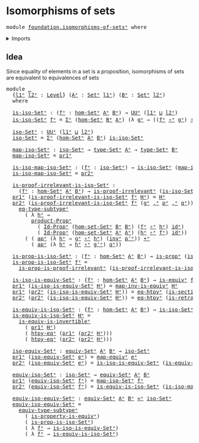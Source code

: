 # Isomorphisms of sets

<pre class="Agda"><a id="33" class="Keyword">module</a> <a id="40" href="foundation.isomorphisms-of-sets%25E1%25B5%2589.html" class="Module">foundation.isomorphisms-of-setsᵉ</a> <a id="73" class="Keyword">where</a>
</pre>
<details><summary>Imports</summary>

<pre class="Agda"><a id="129" class="Keyword">open</a> <a id="134" class="Keyword">import</a> <a id="141" href="foundation.action-on-identifications-functions%25E1%25B5%2589.html" class="Module">foundation.action-on-identifications-functionsᵉ</a>
<a id="189" class="Keyword">open</a> <a id="194" class="Keyword">import</a> <a id="201" href="foundation.dependent-pair-types%25E1%25B5%2589.html" class="Module">foundation.dependent-pair-typesᵉ</a>
<a id="234" class="Keyword">open</a> <a id="239" class="Keyword">import</a> <a id="246" href="foundation.equivalences%25E1%25B5%2589.html" class="Module">foundation.equivalencesᵉ</a>
<a id="271" class="Keyword">open</a> <a id="276" class="Keyword">import</a> <a id="283" href="foundation.function-extensionality%25E1%25B5%2589.html" class="Module">foundation.function-extensionalityᵉ</a>
<a id="319" class="Keyword">open</a> <a id="324" class="Keyword">import</a> <a id="331" href="foundation.sets%25E1%25B5%2589.html" class="Module">foundation.setsᵉ</a>
<a id="348" class="Keyword">open</a> <a id="353" class="Keyword">import</a> <a id="360" href="foundation.universe-levels%25E1%25B5%2589.html" class="Module">foundation.universe-levelsᵉ</a>

<a id="389" class="Keyword">open</a> <a id="394" class="Keyword">import</a> <a id="401" href="foundation-core.cartesian-product-types%25E1%25B5%2589.html" class="Module">foundation-core.cartesian-product-typesᵉ</a>
<a id="442" class="Keyword">open</a> <a id="447" class="Keyword">import</a> <a id="454" href="foundation-core.function-types%25E1%25B5%2589.html" class="Module">foundation-core.function-typesᵉ</a>
<a id="486" class="Keyword">open</a> <a id="491" class="Keyword">import</a> <a id="498" href="foundation-core.identity-types%25E1%25B5%2589.html" class="Module">foundation-core.identity-typesᵉ</a>
<a id="530" class="Keyword">open</a> <a id="535" class="Keyword">import</a> <a id="542" href="foundation-core.propositions%25E1%25B5%2589.html" class="Module">foundation-core.propositionsᵉ</a>
<a id="572" class="Keyword">open</a> <a id="577" class="Keyword">import</a> <a id="584" href="foundation-core.subtypes%25E1%25B5%2589.html" class="Module">foundation-core.subtypesᵉ</a>
</pre>
</details>

## Idea

Since equality of elements in a set is a proposition, isomorphisms of sets are
equivalent to equivalences of sets

<pre class="Agda"><a id="759" class="Keyword">module</a> <a id="766" href="foundation.isomorphisms-of-sets%25E1%25B5%2589.html#766" class="Module">_</a>
  <a id="770" class="Symbol">{</a><a id="771" href="foundation.isomorphisms-of-sets%25E1%25B5%2589.html#771" class="Bound">l1ᵉ</a> <a id="775" href="foundation.isomorphisms-of-sets%25E1%25B5%2589.html#775" class="Bound">l2ᵉ</a> <a id="779" class="Symbol">:</a> <a id="781" href="Agda.Primitive.html#742" class="Postulate">Level</a><a id="786" class="Symbol">}</a> <a id="788" class="Symbol">(</a><a id="789" href="foundation.isomorphisms-of-sets%25E1%25B5%2589.html#789" class="Bound">Aᵉ</a> <a id="792" class="Symbol">:</a> <a id="794" href="foundation-core.sets%25E1%25B5%2589.html#897" class="Function">Setᵉ</a> <a id="799" href="foundation.isomorphisms-of-sets%25E1%25B5%2589.html#771" class="Bound">l1ᵉ</a><a id="802" class="Symbol">)</a> <a id="804" class="Symbol">(</a><a id="805" href="foundation.isomorphisms-of-sets%25E1%25B5%2589.html#805" class="Bound">Bᵉ</a> <a id="808" class="Symbol">:</a> <a id="810" href="foundation-core.sets%25E1%25B5%2589.html#897" class="Function">Setᵉ</a> <a id="815" href="foundation.isomorphisms-of-sets%25E1%25B5%2589.html#775" class="Bound">l2ᵉ</a><a id="818" class="Symbol">)</a>
  <a id="822" class="Keyword">where</a>

  <a id="831" href="foundation.isomorphisms-of-sets%25E1%25B5%2589.html#831" class="Function">is-iso-Setᵉ</a> <a id="843" class="Symbol">:</a> <a id="845" class="Symbol">(</a><a id="846" href="foundation.isomorphisms-of-sets%25E1%25B5%2589.html#846" class="Bound">fᵉ</a> <a id="849" class="Symbol">:</a> <a id="851" href="foundation.sets%25E1%25B5%2589.html#4469" class="Function">hom-Setᵉ</a> <a id="860" href="foundation.isomorphisms-of-sets%25E1%25B5%2589.html#789" class="Bound">Aᵉ</a> <a id="863" href="foundation.isomorphisms-of-sets%25E1%25B5%2589.html#805" class="Bound">Bᵉ</a><a id="865" class="Symbol">)</a> <a id="867" class="Symbol">→</a> <a id="869" href="Agda.Primitive.html#429" class="Primitive">UUᵉ</a> <a id="873" class="Symbol">(</a><a id="874" href="foundation.isomorphisms-of-sets%25E1%25B5%2589.html#771" class="Bound">l1ᵉ</a> <a id="878" href="Agda.Primitive.html#961" class="Primitive Operator">⊔</a> <a id="880" href="foundation.isomorphisms-of-sets%25E1%25B5%2589.html#775" class="Bound">l2ᵉ</a><a id="883" class="Symbol">)</a>
  <a id="887" href="foundation.isomorphisms-of-sets%25E1%25B5%2589.html#831" class="Function">is-iso-Setᵉ</a> <a id="899" href="foundation.isomorphisms-of-sets%25E1%25B5%2589.html#899" class="Bound">fᵉ</a> <a id="902" class="Symbol">=</a> <a id="904" href="foundation.dependent-pair-types%25E1%25B5%2589.html#585" class="Record">Σᵉ</a> <a id="907" class="Symbol">(</a><a id="908" href="foundation.sets%25E1%25B5%2589.html#4469" class="Function">hom-Setᵉ</a> <a id="917" href="foundation.isomorphisms-of-sets%25E1%25B5%2589.html#805" class="Bound">Bᵉ</a> <a id="920" href="foundation.isomorphisms-of-sets%25E1%25B5%2589.html#789" class="Bound">Aᵉ</a><a id="922" class="Symbol">)</a> <a id="924" class="Symbol">(λ</a> <a id="927" href="foundation.isomorphisms-of-sets%25E1%25B5%2589.html#927" class="Bound">gᵉ</a> <a id="930" class="Symbol">→</a> <a id="932" class="Symbol">((</a><a id="934" href="foundation.isomorphisms-of-sets%25E1%25B5%2589.html#899" class="Bound">fᵉ</a> <a id="937" href="foundation-core.function-types%25E1%25B5%2589.html#476" class="Function Operator">∘ᵉ</a> <a id="940" href="foundation.isomorphisms-of-sets%25E1%25B5%2589.html#927" class="Bound">gᵉ</a><a id="942" class="Symbol">)</a> <a id="944" href="foundation-core.identity-types%25E1%25B5%2589.html#2730" class="Function Operator">＝ᵉ</a> <a id="947" href="foundation-core.function-types%25E1%25B5%2589.html#309" class="Function">idᵉ</a><a id="950" class="Symbol">)</a> <a id="952" href="foundation-core.cartesian-product-types%25E1%25B5%2589.html#623" class="Function Operator">×ᵉ</a> <a id="955" class="Symbol">((</a><a id="957" href="foundation.isomorphisms-of-sets%25E1%25B5%2589.html#927" class="Bound">gᵉ</a> <a id="960" href="foundation-core.function-types%25E1%25B5%2589.html#476" class="Function Operator">∘ᵉ</a> <a id="963" href="foundation.isomorphisms-of-sets%25E1%25B5%2589.html#899" class="Bound">fᵉ</a><a id="965" class="Symbol">)</a> <a id="967" href="foundation-core.identity-types%25E1%25B5%2589.html#2730" class="Function Operator">＝ᵉ</a> <a id="970" href="foundation-core.function-types%25E1%25B5%2589.html#309" class="Function">idᵉ</a><a id="973" class="Symbol">))</a>

  <a id="979" href="foundation.isomorphisms-of-sets%25E1%25B5%2589.html#979" class="Function">iso-Setᵉ</a> <a id="988" class="Symbol">:</a> <a id="990" href="Agda.Primitive.html#429" class="Primitive">UUᵉ</a> <a id="994" class="Symbol">(</a><a id="995" href="foundation.isomorphisms-of-sets%25E1%25B5%2589.html#771" class="Bound">l1ᵉ</a> <a id="999" href="Agda.Primitive.html#961" class="Primitive Operator">⊔</a> <a id="1001" href="foundation.isomorphisms-of-sets%25E1%25B5%2589.html#775" class="Bound">l2ᵉ</a><a id="1004" class="Symbol">)</a>
  <a id="1008" href="foundation.isomorphisms-of-sets%25E1%25B5%2589.html#979" class="Function">iso-Setᵉ</a> <a id="1017" class="Symbol">=</a> <a id="1019" href="foundation.dependent-pair-types%25E1%25B5%2589.html#585" class="Record">Σᵉ</a> <a id="1022" class="Symbol">(</a><a id="1023" href="foundation.sets%25E1%25B5%2589.html#4469" class="Function">hom-Setᵉ</a> <a id="1032" href="foundation.isomorphisms-of-sets%25E1%25B5%2589.html#789" class="Bound">Aᵉ</a> <a id="1035" href="foundation.isomorphisms-of-sets%25E1%25B5%2589.html#805" class="Bound">Bᵉ</a><a id="1037" class="Symbol">)</a> <a id="1039" href="foundation.isomorphisms-of-sets%25E1%25B5%2589.html#831" class="Function">is-iso-Setᵉ</a>

  <a id="1054" href="foundation.isomorphisms-of-sets%25E1%25B5%2589.html#1054" class="Function">map-iso-Setᵉ</a> <a id="1067" class="Symbol">:</a> <a id="1069" href="foundation.isomorphisms-of-sets%25E1%25B5%2589.html#979" class="Function">iso-Setᵉ</a> <a id="1078" class="Symbol">→</a> <a id="1080" href="foundation-core.sets%25E1%25B5%2589.html#1014" class="Function">type-Setᵉ</a> <a id="1090" href="foundation.isomorphisms-of-sets%25E1%25B5%2589.html#789" class="Bound">Aᵉ</a> <a id="1093" class="Symbol">→</a> <a id="1095" href="foundation-core.sets%25E1%25B5%2589.html#1014" class="Function">type-Setᵉ</a> <a id="1105" href="foundation.isomorphisms-of-sets%25E1%25B5%2589.html#805" class="Bound">Bᵉ</a>
  <a id="1110" href="foundation.isomorphisms-of-sets%25E1%25B5%2589.html#1054" class="Function">map-iso-Setᵉ</a> <a id="1123" class="Symbol">=</a> <a id="1125" href="foundation.dependent-pair-types%25E1%25B5%2589.html#697" class="Field">pr1ᵉ</a>

  <a id="1133" href="foundation.isomorphisms-of-sets%25E1%25B5%2589.html#1133" class="Function">is-iso-map-iso-Setᵉ</a> <a id="1153" class="Symbol">:</a> <a id="1155" class="Symbol">(</a><a id="1156" href="foundation.isomorphisms-of-sets%25E1%25B5%2589.html#1156" class="Bound">fᵉ</a> <a id="1159" class="Symbol">:</a> <a id="1161" href="foundation.isomorphisms-of-sets%25E1%25B5%2589.html#979" class="Function">iso-Setᵉ</a><a id="1169" class="Symbol">)</a> <a id="1171" class="Symbol">→</a> <a id="1173" href="foundation.isomorphisms-of-sets%25E1%25B5%2589.html#831" class="Function">is-iso-Setᵉ</a> <a id="1185" class="Symbol">(</a><a id="1186" href="foundation.isomorphisms-of-sets%25E1%25B5%2589.html#1054" class="Function">map-iso-Setᵉ</a> <a id="1199" href="foundation.isomorphisms-of-sets%25E1%25B5%2589.html#1156" class="Bound">fᵉ</a><a id="1201" class="Symbol">)</a>
  <a id="1205" href="foundation.isomorphisms-of-sets%25E1%25B5%2589.html#1133" class="Function">is-iso-map-iso-Setᵉ</a> <a id="1225" class="Symbol">=</a> <a id="1227" href="foundation.dependent-pair-types%25E1%25B5%2589.html#711" class="Field">pr2ᵉ</a>

  <a id="1235" href="foundation.isomorphisms-of-sets%25E1%25B5%2589.html#1235" class="Function">is-proof-irrelevant-is-iso-Setᵉ</a> <a id="1267" class="Symbol">:</a>
    <a id="1273" class="Symbol">(</a><a id="1274" href="foundation.isomorphisms-of-sets%25E1%25B5%2589.html#1274" class="Bound">fᵉ</a> <a id="1277" class="Symbol">:</a> <a id="1279" href="foundation.sets%25E1%25B5%2589.html#4469" class="Function">hom-Setᵉ</a> <a id="1288" href="foundation.isomorphisms-of-sets%25E1%25B5%2589.html#789" class="Bound">Aᵉ</a> <a id="1291" href="foundation.isomorphisms-of-sets%25E1%25B5%2589.html#805" class="Bound">Bᵉ</a><a id="1293" class="Symbol">)</a> <a id="1295" class="Symbol">→</a> <a id="1297" href="foundation-core.propositions%25E1%25B5%2589.html#2176" class="Function">is-proof-irrelevantᵉ</a> <a id="1318" class="Symbol">(</a><a id="1319" href="foundation.isomorphisms-of-sets%25E1%25B5%2589.html#831" class="Function">is-iso-Setᵉ</a> <a id="1331" href="foundation.isomorphisms-of-sets%25E1%25B5%2589.html#1274" class="Bound">fᵉ</a><a id="1333" class="Symbol">)</a>
  <a id="1337" href="foundation.dependent-pair-types%25E1%25B5%2589.html#697" class="Field">pr1ᵉ</a> <a id="1342" class="Symbol">(</a><a id="1343" href="foundation.isomorphisms-of-sets%25E1%25B5%2589.html#1235" class="Function">is-proof-irrelevant-is-iso-Setᵉ</a> <a id="1375" href="foundation.isomorphisms-of-sets%25E1%25B5%2589.html#1375" class="Bound">fᵉ</a> <a id="1378" href="foundation.isomorphisms-of-sets%25E1%25B5%2589.html#1378" class="Bound">Hᵉ</a><a id="1380" class="Symbol">)</a> <a id="1382" class="Symbol">=</a> <a id="1384" href="foundation.isomorphisms-of-sets%25E1%25B5%2589.html#1378" class="Bound">Hᵉ</a>
  <a id="1389" href="foundation.dependent-pair-types%25E1%25B5%2589.html#711" class="Field">pr2ᵉ</a> <a id="1394" class="Symbol">(</a><a id="1395" href="foundation.isomorphisms-of-sets%25E1%25B5%2589.html#1235" class="Function">is-proof-irrelevant-is-iso-Setᵉ</a> <a id="1427" href="foundation.isomorphisms-of-sets%25E1%25B5%2589.html#1427" class="Bound">fᵉ</a> <a id="1430" class="Symbol">(</a><a id="1431" href="foundation.isomorphisms-of-sets%25E1%25B5%2589.html#1431" class="Bound">gᵉ</a> <a id="1434" href="foundation.dependent-pair-types%25E1%25B5%2589.html#788" class="InductiveConstructor Operator">,ᵉ</a> <a id="1437" href="foundation.isomorphisms-of-sets%25E1%25B5%2589.html#1437" class="Bound">pᵉ</a> <a id="1440" href="foundation.dependent-pair-types%25E1%25B5%2589.html#788" class="InductiveConstructor Operator">,ᵉ</a> <a id="1443" href="foundation.isomorphisms-of-sets%25E1%25B5%2589.html#1443" class="Bound">qᵉ</a><a id="1445" class="Symbol">))</a> <a id="1448" class="Symbol">(</a><a id="1449" href="foundation.isomorphisms-of-sets%25E1%25B5%2589.html#1449" class="Bound">g&#39;ᵉ</a> <a id="1453" href="foundation.dependent-pair-types%25E1%25B5%2589.html#788" class="InductiveConstructor Operator">,ᵉ</a> <a id="1456" href="foundation.isomorphisms-of-sets%25E1%25B5%2589.html#1456" class="Bound">p&#39;ᵉ</a> <a id="1460" href="foundation.dependent-pair-types%25E1%25B5%2589.html#788" class="InductiveConstructor Operator">,ᵉ</a> <a id="1463" href="foundation.isomorphisms-of-sets%25E1%25B5%2589.html#1463" class="Bound">q&#39;ᵉ</a><a id="1466" class="Symbol">)</a> <a id="1468" class="Symbol">=</a>
    <a id="1474" href="foundation-core.subtypes%25E1%25B5%2589.html#4286" class="Function">eq-type-subtypeᵉ</a>
      <a id="1497" class="Symbol">(</a> <a id="1499" class="Symbol">λ</a> <a id="1501" href="foundation.isomorphisms-of-sets%25E1%25B5%2589.html#1501" class="Bound">hᵉ</a> <a id="1504" class="Symbol">→</a>
        <a id="1514" href="foundation-core.propositions%25E1%25B5%2589.html#5738" class="Function">product-Propᵉ</a>
          <a id="1538" class="Symbol">(</a> <a id="1540" href="foundation-core.sets%25E1%25B5%2589.html#1142" class="Function">Id-Propᵉ</a> <a id="1549" class="Symbol">(</a><a id="1550" href="foundation.sets%25E1%25B5%2589.html#4754" class="Function">hom-set-Setᵉ</a> <a id="1563" href="foundation.isomorphisms-of-sets%25E1%25B5%2589.html#805" class="Bound">Bᵉ</a> <a id="1566" href="foundation.isomorphisms-of-sets%25E1%25B5%2589.html#805" class="Bound">Bᵉ</a><a id="1568" class="Symbol">)</a> <a id="1570" class="Symbol">(</a><a id="1571" href="foundation.isomorphisms-of-sets%25E1%25B5%2589.html#1427" class="Bound">fᵉ</a> <a id="1574" href="foundation-core.function-types%25E1%25B5%2589.html#476" class="Function Operator">∘ᵉ</a> <a id="1577" href="foundation.isomorphisms-of-sets%25E1%25B5%2589.html#1501" class="Bound">hᵉ</a><a id="1579" class="Symbol">)</a> <a id="1581" href="foundation-core.function-types%25E1%25B5%2589.html#309" class="Function">idᵉ</a><a id="1584" class="Symbol">)</a>
          <a id="1596" class="Symbol">(</a> <a id="1598" href="foundation-core.sets%25E1%25B5%2589.html#1142" class="Function">Id-Propᵉ</a> <a id="1607" class="Symbol">(</a><a id="1608" href="foundation.sets%25E1%25B5%2589.html#4754" class="Function">hom-set-Setᵉ</a> <a id="1621" href="foundation.isomorphisms-of-sets%25E1%25B5%2589.html#789" class="Bound">Aᵉ</a> <a id="1624" href="foundation.isomorphisms-of-sets%25E1%25B5%2589.html#789" class="Bound">Aᵉ</a><a id="1626" class="Symbol">)</a> <a id="1628" class="Symbol">(</a><a id="1629" href="foundation.isomorphisms-of-sets%25E1%25B5%2589.html#1501" class="Bound">hᵉ</a> <a id="1632" href="foundation-core.function-types%25E1%25B5%2589.html#476" class="Function Operator">∘ᵉ</a> <a id="1635" href="foundation.isomorphisms-of-sets%25E1%25B5%2589.html#1427" class="Bound">fᵉ</a><a id="1637" class="Symbol">)</a> <a id="1639" href="foundation-core.function-types%25E1%25B5%2589.html#309" class="Function">idᵉ</a><a id="1642" class="Symbol">))</a>
      <a id="1651" class="Symbol">(</a> <a id="1653" class="Symbol">(</a> <a id="1655" href="foundation.action-on-identifications-functions%25E1%25B5%2589.html#735" class="Function">apᵉ</a> <a id="1659" class="Symbol">(λ</a> <a id="1662" href="foundation.isomorphisms-of-sets%25E1%25B5%2589.html#1662" class="Bound">hᵉ</a> <a id="1665" class="Symbol">→</a> <a id="1667" href="foundation.isomorphisms-of-sets%25E1%25B5%2589.html#1431" class="Bound">gᵉ</a> <a id="1670" href="foundation-core.function-types%25E1%25B5%2589.html#476" class="Function Operator">∘ᵉ</a> <a id="1673" href="foundation.isomorphisms-of-sets%25E1%25B5%2589.html#1662" class="Bound">hᵉ</a><a id="1675" class="Symbol">)</a> <a id="1677" class="Symbol">(</a><a id="1678" href="foundation-core.identity-types%25E1%25B5%2589.html#6276" class="Function">invᵉ</a> <a id="1683" href="foundation.isomorphisms-of-sets%25E1%25B5%2589.html#1456" class="Bound">p&#39;ᵉ</a><a id="1686" class="Symbol">))</a> <a id="1689" href="foundation-core.identity-types%25E1%25B5%2589.html#5906" class="Function Operator">∙ᵉ</a>
        <a id="1700" class="Symbol">(</a> <a id="1702" href="foundation.action-on-identifications-functions%25E1%25B5%2589.html#735" class="Function">apᵉ</a> <a id="1706" class="Symbol">(λ</a> <a id="1709" href="foundation.isomorphisms-of-sets%25E1%25B5%2589.html#1709" class="Bound">hᵉ</a> <a id="1712" class="Symbol">→</a> <a id="1714" href="foundation.isomorphisms-of-sets%25E1%25B5%2589.html#1709" class="Bound">hᵉ</a> <a id="1717" href="foundation-core.function-types%25E1%25B5%2589.html#476" class="Function Operator">∘ᵉ</a> <a id="1720" href="foundation.isomorphisms-of-sets%25E1%25B5%2589.html#1449" class="Bound">g&#39;ᵉ</a><a id="1723" class="Symbol">)</a> <a id="1725" href="foundation.isomorphisms-of-sets%25E1%25B5%2589.html#1443" class="Bound">qᵉ</a><a id="1727" class="Symbol">))</a>

  <a id="1733" href="foundation.isomorphisms-of-sets%25E1%25B5%2589.html#1733" class="Function">is-prop-is-iso-Setᵉ</a> <a id="1753" class="Symbol">:</a> <a id="1755" class="Symbol">(</a><a id="1756" href="foundation.isomorphisms-of-sets%25E1%25B5%2589.html#1756" class="Bound">fᵉ</a> <a id="1759" class="Symbol">:</a> <a id="1761" href="foundation.sets%25E1%25B5%2589.html#4469" class="Function">hom-Setᵉ</a> <a id="1770" href="foundation.isomorphisms-of-sets%25E1%25B5%2589.html#789" class="Bound">Aᵉ</a> <a id="1773" href="foundation.isomorphisms-of-sets%25E1%25B5%2589.html#805" class="Bound">Bᵉ</a><a id="1775" class="Symbol">)</a> <a id="1777" class="Symbol">→</a> <a id="1779" href="foundation-core.propositions%25E1%25B5%2589.html#1041" class="Function">is-propᵉ</a> <a id="1788" class="Symbol">(</a><a id="1789" href="foundation.isomorphisms-of-sets%25E1%25B5%2589.html#831" class="Function">is-iso-Setᵉ</a> <a id="1801" href="foundation.isomorphisms-of-sets%25E1%25B5%2589.html#1756" class="Bound">fᵉ</a><a id="1803" class="Symbol">)</a>
  <a id="1807" href="foundation.isomorphisms-of-sets%25E1%25B5%2589.html#1733" class="Function">is-prop-is-iso-Setᵉ</a> <a id="1827" href="foundation.isomorphisms-of-sets%25E1%25B5%2589.html#1827" class="Bound">fᵉ</a> <a id="1830" class="Symbol">=</a>
    <a id="1836" href="foundation-core.propositions%25E1%25B5%2589.html#3210" class="Function">is-prop-is-proof-irrelevantᵉ</a> <a id="1865" class="Symbol">(</a><a id="1866" href="foundation.isomorphisms-of-sets%25E1%25B5%2589.html#1235" class="Function">is-proof-irrelevant-is-iso-Setᵉ</a> <a id="1898" href="foundation.isomorphisms-of-sets%25E1%25B5%2589.html#1827" class="Bound">fᵉ</a><a id="1900" class="Symbol">)</a>

  <a id="1905" href="foundation.isomorphisms-of-sets%25E1%25B5%2589.html#1905" class="Function">is-iso-is-equiv-Setᵉ</a> <a id="1926" class="Symbol">:</a> <a id="1928" class="Symbol">{</a><a id="1929" href="foundation.isomorphisms-of-sets%25E1%25B5%2589.html#1929" class="Bound">fᵉ</a> <a id="1932" class="Symbol">:</a> <a id="1934" href="foundation.sets%25E1%25B5%2589.html#4469" class="Function">hom-Setᵉ</a> <a id="1943" href="foundation.isomorphisms-of-sets%25E1%25B5%2589.html#789" class="Bound">Aᵉ</a> <a id="1946" href="foundation.isomorphisms-of-sets%25E1%25B5%2589.html#805" class="Bound">Bᵉ</a><a id="1948" class="Symbol">}</a> <a id="1950" class="Symbol">→</a> <a id="1952" href="foundation-core.equivalences%25E1%25B5%2589.html#1553" class="Function">is-equivᵉ</a> <a id="1962" href="foundation.isomorphisms-of-sets%25E1%25B5%2589.html#1929" class="Bound">fᵉ</a> <a id="1965" class="Symbol">→</a> <a id="1967" href="foundation.isomorphisms-of-sets%25E1%25B5%2589.html#831" class="Function">is-iso-Setᵉ</a> <a id="1979" href="foundation.isomorphisms-of-sets%25E1%25B5%2589.html#1929" class="Bound">fᵉ</a>
  <a id="1984" href="foundation.dependent-pair-types%25E1%25B5%2589.html#697" class="Field">pr1ᵉ</a> <a id="1989" class="Symbol">(</a><a id="1990" href="foundation.isomorphisms-of-sets%25E1%25B5%2589.html#1905" class="Function">is-iso-is-equiv-Setᵉ</a> <a id="2011" href="foundation.isomorphisms-of-sets%25E1%25B5%2589.html#2011" class="Bound">Hᵉ</a><a id="2013" class="Symbol">)</a> <a id="2015" class="Symbol">=</a> <a id="2017" href="foundation-core.equivalences%25E1%25B5%2589.html#7383" class="Function">map-inv-is-equivᵉ</a> <a id="2035" href="foundation.isomorphisms-of-sets%25E1%25B5%2589.html#2011" class="Bound">Hᵉ</a>
  <a id="2040" href="foundation.dependent-pair-types%25E1%25B5%2589.html#697" class="Field">pr1ᵉ</a> <a id="2045" class="Symbol">(</a><a id="2046" href="foundation.dependent-pair-types%25E1%25B5%2589.html#711" class="Field">pr2ᵉ</a> <a id="2051" class="Symbol">(</a><a id="2052" href="foundation.isomorphisms-of-sets%25E1%25B5%2589.html#1905" class="Function">is-iso-is-equiv-Setᵉ</a> <a id="2073" href="foundation.isomorphisms-of-sets%25E1%25B5%2589.html#2073" class="Bound">Hᵉ</a><a id="2075" class="Symbol">))</a> <a id="2078" class="Symbol">=</a> <a id="2080" href="foundation.function-extensionality%25E1%25B5%2589.html#4062" class="Postulate">eq-htpyᵉ</a> <a id="2089" class="Symbol">(</a><a id="2090" href="foundation-core.equivalences%25E1%25B5%2589.html#7470" class="Function">is-section-map-inv-is-equivᵉ</a> <a id="2119" href="foundation.isomorphisms-of-sets%25E1%25B5%2589.html#2073" class="Bound">Hᵉ</a><a id="2121" class="Symbol">)</a>
  <a id="2125" href="foundation.dependent-pair-types%25E1%25B5%2589.html#711" class="Field">pr2ᵉ</a> <a id="2130" class="Symbol">(</a><a id="2131" href="foundation.dependent-pair-types%25E1%25B5%2589.html#711" class="Field">pr2ᵉ</a> <a id="2136" class="Symbol">(</a><a id="2137" href="foundation.isomorphisms-of-sets%25E1%25B5%2589.html#1905" class="Function">is-iso-is-equiv-Setᵉ</a> <a id="2158" href="foundation.isomorphisms-of-sets%25E1%25B5%2589.html#2158" class="Bound">Hᵉ</a><a id="2160" class="Symbol">))</a> <a id="2163" class="Symbol">=</a> <a id="2165" href="foundation.function-extensionality%25E1%25B5%2589.html#4062" class="Postulate">eq-htpyᵉ</a> <a id="2174" class="Symbol">(</a><a id="2175" href="foundation-core.equivalences%25E1%25B5%2589.html#7669" class="Function">is-retraction-map-inv-is-equivᵉ</a> <a id="2207" href="foundation.isomorphisms-of-sets%25E1%25B5%2589.html#2158" class="Bound">Hᵉ</a><a id="2209" class="Symbol">)</a>

  <a id="2214" href="foundation.isomorphisms-of-sets%25E1%25B5%2589.html#2214" class="Function">is-equiv-is-iso-Setᵉ</a> <a id="2235" class="Symbol">:</a> <a id="2237" class="Symbol">{</a><a id="2238" href="foundation.isomorphisms-of-sets%25E1%25B5%2589.html#2238" class="Bound">fᵉ</a> <a id="2241" class="Symbol">:</a> <a id="2243" href="foundation.sets%25E1%25B5%2589.html#4469" class="Function">hom-Setᵉ</a> <a id="2252" href="foundation.isomorphisms-of-sets%25E1%25B5%2589.html#789" class="Bound">Aᵉ</a> <a id="2255" href="foundation.isomorphisms-of-sets%25E1%25B5%2589.html#805" class="Bound">Bᵉ</a><a id="2257" class="Symbol">}</a> <a id="2259" class="Symbol">→</a> <a id="2261" href="foundation.isomorphisms-of-sets%25E1%25B5%2589.html#831" class="Function">is-iso-Setᵉ</a> <a id="2273" href="foundation.isomorphisms-of-sets%25E1%25B5%2589.html#2238" class="Bound">fᵉ</a> <a id="2276" class="Symbol">→</a> <a id="2278" href="foundation-core.equivalences%25E1%25B5%2589.html#1553" class="Function">is-equivᵉ</a> <a id="2288" href="foundation.isomorphisms-of-sets%25E1%25B5%2589.html#2238" class="Bound">fᵉ</a>
  <a id="2293" href="foundation.isomorphisms-of-sets%25E1%25B5%2589.html#2214" class="Function">is-equiv-is-iso-Setᵉ</a> <a id="2314" href="foundation.isomorphisms-of-sets%25E1%25B5%2589.html#2314" class="Bound">Hᵉ</a> <a id="2317" class="Symbol">=</a>
    <a id="2323" href="foundation-core.equivalences%25E1%25B5%2589.html#5107" class="Function">is-equiv-is-invertibleᵉ</a>
      <a id="2353" class="Symbol">(</a> <a id="2355" href="foundation.dependent-pair-types%25E1%25B5%2589.html#697" class="Field">pr1ᵉ</a> <a id="2360" href="foundation.isomorphisms-of-sets%25E1%25B5%2589.html#2314" class="Bound">Hᵉ</a><a id="2362" class="Symbol">)</a>
      <a id="2370" class="Symbol">(</a> <a id="2372" href="foundation.function-extensionality%25E1%25B5%2589.html#1919" class="Function">htpy-eqᵉ</a> <a id="2381" class="Symbol">(</a><a id="2382" href="foundation.dependent-pair-types%25E1%25B5%2589.html#697" class="Field">pr1ᵉ</a> <a id="2387" class="Symbol">(</a><a id="2388" href="foundation.dependent-pair-types%25E1%25B5%2589.html#711" class="Field">pr2ᵉ</a> <a id="2393" href="foundation.isomorphisms-of-sets%25E1%25B5%2589.html#2314" class="Bound">Hᵉ</a><a id="2395" class="Symbol">)))</a>
      <a id="2405" class="Symbol">(</a> <a id="2407" href="foundation.function-extensionality%25E1%25B5%2589.html#1919" class="Function">htpy-eqᵉ</a> <a id="2416" class="Symbol">(</a><a id="2417" href="foundation.dependent-pair-types%25E1%25B5%2589.html#711" class="Field">pr2ᵉ</a> <a id="2422" class="Symbol">(</a><a id="2423" href="foundation.dependent-pair-types%25E1%25B5%2589.html#711" class="Field">pr2ᵉ</a> <a id="2428" href="foundation.isomorphisms-of-sets%25E1%25B5%2589.html#2314" class="Bound">Hᵉ</a><a id="2430" class="Symbol">)))</a>

  <a id="2437" href="foundation.isomorphisms-of-sets%25E1%25B5%2589.html#2437" class="Function">iso-equiv-Setᵉ</a> <a id="2452" class="Symbol">:</a> <a id="2454" href="foundation-core.sets%25E1%25B5%2589.html#4970" class="Function">equiv-Setᵉ</a> <a id="2465" href="foundation.isomorphisms-of-sets%25E1%25B5%2589.html#789" class="Bound">Aᵉ</a> <a id="2468" href="foundation.isomorphisms-of-sets%25E1%25B5%2589.html#805" class="Bound">Bᵉ</a> <a id="2471" class="Symbol">→</a> <a id="2473" href="foundation.isomorphisms-of-sets%25E1%25B5%2589.html#979" class="Function">iso-Setᵉ</a>
  <a id="2484" href="foundation.dependent-pair-types%25E1%25B5%2589.html#697" class="Field">pr1ᵉ</a> <a id="2489" class="Symbol">(</a><a id="2490" href="foundation.isomorphisms-of-sets%25E1%25B5%2589.html#2437" class="Function">iso-equiv-Setᵉ</a> <a id="2505" href="foundation.isomorphisms-of-sets%25E1%25B5%2589.html#2505" class="Bound">eᵉ</a><a id="2507" class="Symbol">)</a> <a id="2509" class="Symbol">=</a> <a id="2511" href="foundation-core.equivalences%25E1%25B5%2589.html#2892" class="Function">map-equivᵉ</a> <a id="2522" href="foundation.isomorphisms-of-sets%25E1%25B5%2589.html#2505" class="Bound">eᵉ</a>
  <a id="2527" href="foundation.dependent-pair-types%25E1%25B5%2589.html#711" class="Field">pr2ᵉ</a> <a id="2532" class="Symbol">(</a><a id="2533" href="foundation.isomorphisms-of-sets%25E1%25B5%2589.html#2437" class="Function">iso-equiv-Setᵉ</a> <a id="2548" href="foundation.isomorphisms-of-sets%25E1%25B5%2589.html#2548" class="Bound">eᵉ</a><a id="2550" class="Symbol">)</a> <a id="2552" class="Symbol">=</a> <a id="2554" href="foundation.isomorphisms-of-sets%25E1%25B5%2589.html#1905" class="Function">is-iso-is-equiv-Setᵉ</a> <a id="2575" class="Symbol">(</a><a id="2576" href="foundation-core.equivalences%25E1%25B5%2589.html#2939" class="Function">is-equiv-map-equivᵉ</a> <a id="2596" href="foundation.isomorphisms-of-sets%25E1%25B5%2589.html#2548" class="Bound">eᵉ</a><a id="2598" class="Symbol">)</a>

  <a id="2603" href="foundation.isomorphisms-of-sets%25E1%25B5%2589.html#2603" class="Function">equiv-iso-Setᵉ</a> <a id="2618" class="Symbol">:</a> <a id="2620" href="foundation.isomorphisms-of-sets%25E1%25B5%2589.html#979" class="Function">iso-Setᵉ</a> <a id="2629" class="Symbol">→</a> <a id="2631" href="foundation-core.sets%25E1%25B5%2589.html#4970" class="Function">equiv-Setᵉ</a> <a id="2642" href="foundation.isomorphisms-of-sets%25E1%25B5%2589.html#789" class="Bound">Aᵉ</a> <a id="2645" href="foundation.isomorphisms-of-sets%25E1%25B5%2589.html#805" class="Bound">Bᵉ</a>
  <a id="2650" href="foundation.dependent-pair-types%25E1%25B5%2589.html#697" class="Field">pr1ᵉ</a> <a id="2655" class="Symbol">(</a><a id="2656" href="foundation.isomorphisms-of-sets%25E1%25B5%2589.html#2603" class="Function">equiv-iso-Setᵉ</a> <a id="2671" href="foundation.isomorphisms-of-sets%25E1%25B5%2589.html#2671" class="Bound">fᵉ</a><a id="2673" class="Symbol">)</a> <a id="2675" class="Symbol">=</a> <a id="2677" href="foundation.isomorphisms-of-sets%25E1%25B5%2589.html#1054" class="Function">map-iso-Setᵉ</a> <a id="2690" href="foundation.isomorphisms-of-sets%25E1%25B5%2589.html#2671" class="Bound">fᵉ</a>
  <a id="2695" href="foundation.dependent-pair-types%25E1%25B5%2589.html#711" class="Field">pr2ᵉ</a> <a id="2700" class="Symbol">(</a><a id="2701" href="foundation.isomorphisms-of-sets%25E1%25B5%2589.html#2603" class="Function">equiv-iso-Setᵉ</a> <a id="2716" href="foundation.isomorphisms-of-sets%25E1%25B5%2589.html#2716" class="Bound">fᵉ</a><a id="2718" class="Symbol">)</a> <a id="2720" class="Symbol">=</a> <a id="2722" href="foundation.isomorphisms-of-sets%25E1%25B5%2589.html#2214" class="Function">is-equiv-is-iso-Setᵉ</a> <a id="2743" class="Symbol">(</a><a id="2744" href="foundation.isomorphisms-of-sets%25E1%25B5%2589.html#1133" class="Function">is-iso-map-iso-Setᵉ</a> <a id="2764" href="foundation.isomorphisms-of-sets%25E1%25B5%2589.html#2716" class="Bound">fᵉ</a><a id="2766" class="Symbol">)</a>

  <a id="2771" href="foundation.isomorphisms-of-sets%25E1%25B5%2589.html#2771" class="Function">equiv-iso-equiv-Setᵉ</a> <a id="2792" class="Symbol">:</a> <a id="2794" href="foundation-core.sets%25E1%25B5%2589.html#4970" class="Function">equiv-Setᵉ</a> <a id="2805" href="foundation.isomorphisms-of-sets%25E1%25B5%2589.html#789" class="Bound">Aᵉ</a> <a id="2808" href="foundation.isomorphisms-of-sets%25E1%25B5%2589.html#805" class="Bound">Bᵉ</a> <a id="2811" href="foundation-core.equivalences%25E1%25B5%2589.html#2662" class="Function Operator">≃ᵉ</a> <a id="2814" href="foundation.isomorphisms-of-sets%25E1%25B5%2589.html#979" class="Function">iso-Setᵉ</a>
  <a id="2825" href="foundation.isomorphisms-of-sets%25E1%25B5%2589.html#2771" class="Function">equiv-iso-equiv-Setᵉ</a> <a id="2846" class="Symbol">=</a>
    <a id="2852" href="foundation-core.subtypes%25E1%25B5%2589.html#9294" class="Function">equiv-type-subtypeᵉ</a>
      <a id="2878" class="Symbol">(</a> <a id="2880" href="foundation.equivalences%25E1%25B5%2589.html#5065" class="Function">is-property-is-equivᵉ</a><a id="2901" class="Symbol">)</a>
      <a id="2909" class="Symbol">(</a> <a id="2911" href="foundation.isomorphisms-of-sets%25E1%25B5%2589.html#1733" class="Function">is-prop-is-iso-Setᵉ</a><a id="2930" class="Symbol">)</a>
      <a id="2938" class="Symbol">(</a> <a id="2940" class="Symbol">λ</a> <a id="2942" href="foundation.isomorphisms-of-sets%25E1%25B5%2589.html#2942" class="Bound">fᵉ</a> <a id="2945" class="Symbol">→</a> <a id="2947" href="foundation.isomorphisms-of-sets%25E1%25B5%2589.html#1905" class="Function">is-iso-is-equiv-Setᵉ</a><a id="2967" class="Symbol">)</a>
      <a id="2975" class="Symbol">(</a> <a id="2977" class="Symbol">λ</a> <a id="2979" href="foundation.isomorphisms-of-sets%25E1%25B5%2589.html#2979" class="Bound">fᵉ</a> <a id="2982" class="Symbol">→</a> <a id="2984" href="foundation.isomorphisms-of-sets%25E1%25B5%2589.html#2214" class="Function">is-equiv-is-iso-Setᵉ</a><a id="3004" class="Symbol">)</a>
</pre>